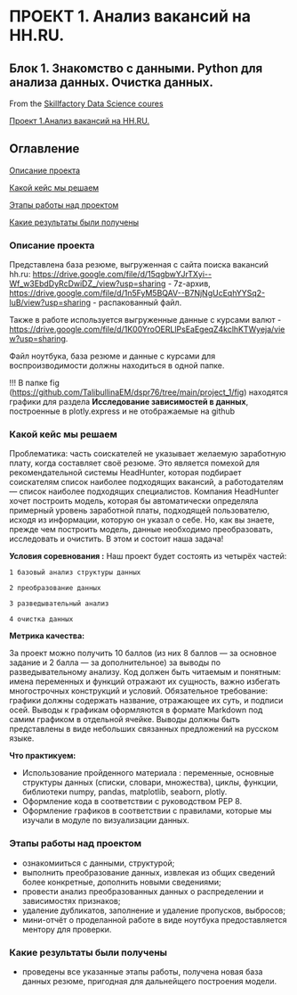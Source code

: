 # ПРОЕКТ 1. Анализ вакансий на HH.RU.
##   Блок 1. Знакомство с данными. Python для анализа данных. Очистка данных. 

From the [Skillfactory Data Science coures](https://lms.skillfactory.ru/courses/course-v1:SkillFactory+DSPR-2.0+14JULY2021/course/)  

[Проект 1.Анализ вакансий на HH.RU.](https://github.com/TalibullinaEM/dspr76/tree/main/project_1)


##  Оглавление 
[Описание проекта](https://github.com/TalibullinaEM/dspr76/tree/main/project_1/README.md#Описание-проекта)

[Какой кейс мы решаем](https://github.com/TalibullinaEM/dspr76/tree/main/project_1/README.md#какой-кейс-мы-решаем)

[Этапы работы над проектом](https://github.com/TalibullinaEM/dspr76/tree/main/project_1/README.md#Этапы-работы-над_проектом)

[Какие результаты были получены](https://github.com/TalibullinaEM/dspr76/tree/main/project_1/README.md#Какие-результаты-были-получены)


### Описание проекта
Представлена база резюме, выгруженная с сайта поиска вакансий hh.ru:
https://drive.google.com/file/d/15qgbwYJrTXyi--Wf_w3EbdDyRcDwiDZ_/view?usp=sharing - 7z-архив,
https://drive.google.com/file/d/1n5FyM5BQAV--B7NjNgUcEqhYYSq2-luB/view?usp=sharing - распакованный файл.

Также в работе используется выгруженные данные с курсами валют - https://drive.google.com/file/d/1K00YroOERLlPsEaEgeqZ4kclhKTWyeja/view?usp=sharing.

Файл ноутбука, база резюме и данные с курсами для воспроизводимости должны находиться в одной папке.

!!! В папке fig (https://github.com/TalibullinaEM/dspr76/tree/main/project_1/fig) находятся графики для раздела  **Исследование зависимостей в данных**, построенные в plotly.express и не отображаемые на github

### Какой кейс мы решаем
Проблематика: часть соискателей не указывает желаемую заработную плату, когда составляет своё резюме.
Это является помехой для рекомендательной системы HeadHunter, которая подбирает соискателям список наиболее подходящих вакансий, а работодателям — список наиболее подходящих специалистов.
Компания HeadHunter хочет построить модель, которая бы автоматически определяла примерный уровень заработной платы, подходящей пользователю, исходя из информации, которую он указал о себе. Но, как вы знаете, прежде чем построить модель, данные необходимо преобразовать, исследовать и очистить. В этом и состоит наша задача!

**Условия соревнования :**
Наш проект будет состоять из четырёх частей:

    1 базовый анализ структуры данных

    2 преобразование данных

    3 разведывательный анализ

    4 очистка данных


**Метрика качества:**

За проект можно получить 10 баллов (из них 8 баллов — за основное задание и 2 балла — за дополнительное) за выводы по разведывательному анализу.
Код должен быть читаемым и понятным: имена переменных и функций отражают их сущность, важно избегать многострочных конструкций и условий. 
Обязательное требование: графики должны содержать название, отражающее их суть, и подписи осей.
Выводы к графикам оформляются в формате Markdown под самим графиком в отдельной ячейке. Выводы должны быть представлены в виде небольших связанных предложений на русском языке.

**Что практикуем:**

- Использование пройденного материала : переменные, основные структуры данных (списки, словари, множества), циклы, функции, библиотеки numpy, pandas, matplotlib, seaborn, plotly.
- Оформление кода в соответствии с руководством PEP 8.
- Оформление графиков в соответствии с правилами, которые мы изучали в модуле по визуализации данных.


### Этапы работы над проектом
- ознакомииться с данными, структурой;
- выполнить преобразование данных, извлекая из общих сведений более конкретные, дополнить новыми сведениями;
- провести анализ преобразованных данных о распределении и зависимостях признаков;
- удаление дубликатов, заполнение и удаление пропусков, выбросов;
- мини-отчёт о проделанной работе в виде ноутбука предоставляется ментору для проверки.  

### Какие результаты были получены
- проведены все указанные этапы работы, получена новая база данных резюме, пригодная для дальнейщего построения модели.

